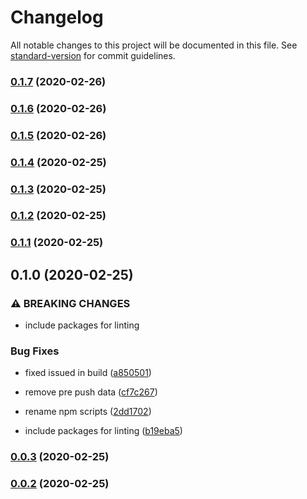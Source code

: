 # Changelog

All notable changes to this project will be documented in this file. See [standard-version](https://github.com/conventional-changelog/standard-version) for commit guidelines.

### [0.1.7](https://github.com/jmontubig/libs-poc/compare/lib2@0.1.6...lib2@0.1.7) (2020-02-26)

### [0.1.6](https://github.com/jmontubig/libs-poc/compare/lib2@0.1.5...lib2@0.1.6) (2020-02-26)

### [0.1.5](https://github.com/jmontubig/libs-poc/compare/lib2@0.1.4...lib2@0.1.5) (2020-02-26)

### [0.1.4](https://github.com/jmontubig/libs-poc/compare/lib2@0.1.3...lib2@0.1.4) (2020-02-25)

### [0.1.3](https://github.com/jmontubig/libs-poc/compare/lib2@0.1.2...lib2@0.1.3) (2020-02-25)

### [0.1.2](https://github.com/jmontubig/libs-poc/compare/lib2@0.1.1...lib2@0.1.2) (2020-02-25)

### [0.1.1](https://github.com/jmontubig/libs-poc/compare/lib2@0.1.0...lib2@0.1.1) (2020-02-25)

## 0.1.0 (2020-02-25)


### ⚠ BREAKING CHANGES

* include packages for linting

### Bug Fixes

* fixed issued in build ([a850501](https://github.com/jmontubig/libs-poc/commit/a850501badcd8da302ceed0a90b9cf5b14e8d1c9))
* remove pre push data ([cf7c267](https://github.com/jmontubig/libs-poc/commit/cf7c267ba50c9246d2516489e9a12a20183d9349))
* rename npm scripts ([2dd1702](https://github.com/jmontubig/libs-poc/commit/2dd17025d7e50ec21b6b991f6e435fff3e876b25))


* include packages for linting ([b19eba5](https://github.com/jmontubig/libs-poc/commit/b19eba5a772dbef3d1891a8a0a13f6d6e68042e8))

### [0.0.3](https://github.com/jmontubig/libs-poc/compare/v0.0.8...v0.0.3) (2020-02-25)

### [0.0.2](https://github.com/jmontubig/libs-poc/compare/v0.0.7...v0.0.2) (2020-02-25)

